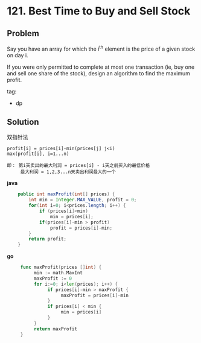 # 121. Best Time to Buy and Sell Stock

## Problem

Say you have an array for which the i<sup>th</sup> element is the price of a given stock on day i.

If you were only permitted to complete at most one transaction (ie, buy one and sell one share of the stock), design an algorithm to find the maximum profit.

tag:
- dp

## Solution
双指针法
```
profit[i] = prices[i]-min(prices[j] j<i)
max(profit[i], i=1...n)

即： 第i天卖出的最大利润 = prices[i] - i天之前买入的最低价格
     最大利润 = 1,2,3...n天卖出利润最大的一个
``` 
**java**
```java
    public int maxProfit(int[] prices) {
        int min = Integer.MAX_VALUE, profit = 0;
        for(int i=0; i<prices.length; i++) {
            if (prices[i]<min) 
                min = prices[i];
            if(prices[i]-min > profit) 
                profit = prices[i]-min;
        }
        return profit;
    }
```

**go**
```go
     func maxProfit(prices []int) {
          min := math.MaxInt
          maxProfit := 0
          for i:=0; i<len(prices); i++) {
               if prices[i]-min > maxProfit {
                    maxProfit = prices[i]-min
               }
               if prices[i] < min {
                    min = prices[i]
               }
          }
          return maxProfit
     }
```
